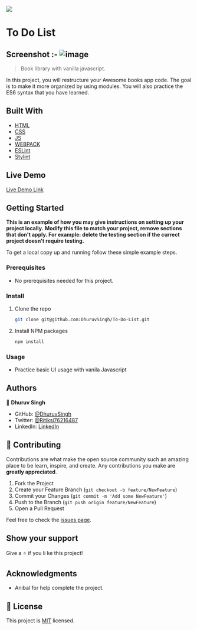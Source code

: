 ![](https://img.shields.io/badge/Microverse-blueviolet)

# To Do List

## Screenshot :- ![image](https://user-images.githubusercontent.com/84073153/185252798-7ac7405d-5d13-4e84-ae09-adf45afaa5b2.png)


> Book library with vanilla javascript.

In this project, you will restructure your Awesome books app code. The goal is to make it more organized by using modules. You will also practice the ES6 syntax that you have learned.

## Built With

- [HTML](https://www.w3schools.com/html/)
- [CSS](https://www.w3schools.com/css/)
- [JS](https://www.javascript.com/)
- [WEBPACK](https://webpack.js.org/)
- [ESLint](https://eslint.org/)
- [Stylint](https://stylelint.io/)



## Live Demo

[Live Demo Link](https://dhuruvsingh.github.io/To-Do-List/)


## Getting Started

**This is an example of how you may give instructions on setting up your project locally.**
**Modify this file to match your project, remove sections that don't apply. For example: delete the testing section if the currect project doesn't require testing.**


To get a local copy up and running follow these simple example steps.

### Prerequisites

* No prerequisites needed for this project.
<!-- ### Setup -->

### Install

1. Clone the repo
   ```sh
   git clone git@github.com:DhuruvSingh/To-Do-List.git
   ```
2. Install NPM packages
   ```sh
   npm install
   ```

### Usage

* Practice basic UI usage with vanila Javascript

<!-- ### Deployment -->

## Authors


👤 **Dhuruv Singh**
- GitHub: [@DhuruvSingh](https://github.com/DhuruvSingh)
- Twitter: [@Ritiksi76216487](https://twitter.com/Ritiksi76216487)
- LinkedIn: [LinkedIn](https://www.linkedin.com/in/dhuruv-singh-a1a51aa9/)


## 🤝 Contributing

Contributions are what make the open source community such an amazing place to be learn, inspire, and create. Any contributions you make are **greatly appreciated**.

1. Fork the Project
2. Create your Feature Branch (`git checkout -b feature/NewFeature`)
3. Commit your Changes (`git commit -m 'Add some NewFeature'`)
4. Push to the Branch (`git push origin feature/NewFeature`)
5. Open a Pull Request


Feel free to check the [issues page](../../issues/).

## Show your support

Give a ⭐️ if you li ke this project!

## Acknowledgments

- Anibal for help complete the project.

## 📝 License

This project is [MIT](./MIT.md) licensed.
